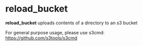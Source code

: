 # reload_bucket

**reload_bucket** uploads contents of a directory  to an s3 bucket

For general purpose usage, please use s3cmd: https://github.com/s3tools/s3cmd

